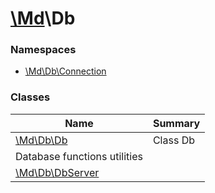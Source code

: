 # [\Md](../namespaces/md.md)\Db

### Namespaces

* [\Md\Db\Connection](../namespaces/md-db-connection.md)

### Classes

| Name | Summary |
|------|---------|
| [\Md\Db\Db](../classes/Md-Db-Db.md) | Class Db
Database functions utilities |
| [\Md\Db\DbServer](../classes/Md-Db-DbServer.md) |  |
